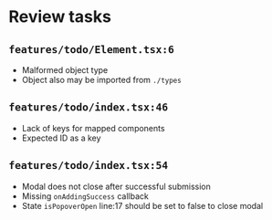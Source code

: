# Review tasks

## `features/todo/Element.tsx:6`

- Malformed object type
- Object also may be imported from `./types`

## `features/todo/index.tsx:46`

- Lack of keys for mapped components
- Expected ID as a key

## `features/todo/index.tsx:54`

- Modal does not close after successful submission
- Missing `onAddingSuccess` callback
- State `isPopoverOpen` line:17 should be set to false to close modal
